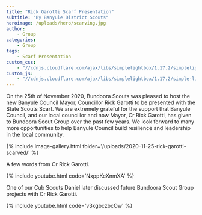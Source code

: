```yaml
---
title: "Rick Garotti Scarf Presentation"
subtitle: "By Banyule District Scouts"
heroimage: /uploads/hero/scarving.jpg
author:
    - Group
categories:
    - Group
tags:
    - Scarf Presentation
custom_css:
    - "//cdnjs.cloudflare.com/ajax/libs/simplelightbox/1.17.2/simplelightbox.min.css"
custom_js:
    - "//cdnjs.cloudflare.com/ajax/libs/simplelightbox/1.17.2/simple-lightbox.min.js"
---
```


On the 25th of November 2020, Bundoora Scouts was pleased to host the new Banyule Council Mayor, Councillor Rick Garotti to be presented with the State Scouts Scarf. We are extremely grateful for the support that Banyule Council, and our local councillor and now Mayor, Cr Rick Garotti, has given to Bundoora Scout Group over the past few years. We look forward to many more opportunities to help Banyule Council build resilience and leadership in the local community.

{% include image-gallery.html folder='/uploads/2020-11-25-rick-garotti-scarved/' %}

A few words from Cr Rick Garotti.

{% include youtube.html code='NxppKcXnmXA' %}

One of our Cub Scouts Daniel later discussed future Bundoora Scout Group projects with Cr Rick Garotti.

{% include youtube.html code='v3xgbczbcOw' %}